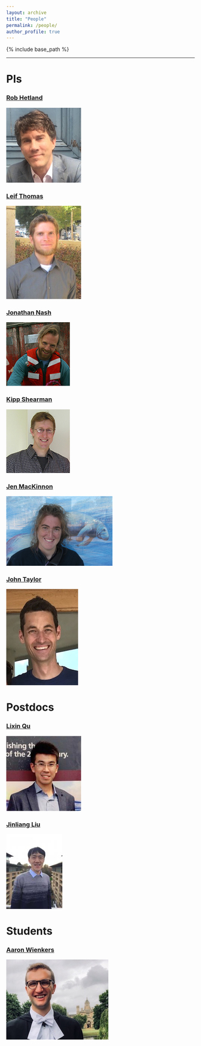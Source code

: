 ```yaml
---
layout: archive
title: "People"
permalink: /people/
author_profile: true
---
```


{% include base_path %}


----------

PIs
======

### [Rob Hetland](http://pong.tamu.edu/~rob/)
![alt text](/images/rob.jpg "Rob Hetland")


### [Leif Thomas](https://pangea.stanford.edu/~leift/)
![alt text](/images/leif.jpg "Leif Thomas")

### [Jonathan Nash](https://ceoas.oregonstate.edu/profile/nash/)
![alt text](/images/jonathan.jpg "Jonathan Nash")

### [Kipp Shearman](https://ceoas.oregonstate.edu/profile/shearman/)
![alt text](/images/kipp.jpg "Kipp Shearman")

### [Jen MacKinnon](http://pordlabs.ucsd.edu/jen/)
![alt text](/images/jen.jpg "Jen MacKinnon")

### [John Taylor](http://www.damtp.cam.ac.uk/user/jrt51/)
![alt text](/images/john.jpg "John Taylor")

Postdocs
======

### [Lixin Qu](https://profiles.stanford.edu/lixin-qu?releaseVersion=7.16.0)
![alt text](/images/lixin.jpg "Lixin Qu")

### [Jinliang Liu](https://www.damtp.cam.ac.uk/person/jl2158)
![alt text](/images/jl2158.jpg "Jinliang Liu")

Students
======

### [Aaron Wienkers](http://wienkers.com)
![alt text](/images/Aaron.jpg "Aaron Wienkers")

